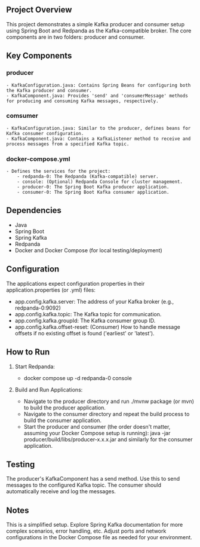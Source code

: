 ## Project Overview
This project demonstrates a simple Kafka producer and consumer setup using Spring Boot and Redpanda as the Kafka-compatible broker. The core components are in two folders: producer and consumer.

## Key Components

### producer
    - KafkaConfiguration.java: Contains Spring Beans for configuring both the Kafka producer and consumer.
    - KafkaComponent.java: Provides 'send' and 'consumerMessage' methods for producing and consuming Kafka messages, respectively.

### comsumer
    - KafkaConfiguration.java: Similar to the producer, defines beans for Kafka consumer configuration.
    - KafkaComponent.java: Contains a KafkaListener method to receive and process messages from a specified Kafka topic.

### docker-compose.yml
    - Defines the services for the project:
        - redpanda-0: The Redpanda (Kafka-compatible) server.
        - console: (Optional) Redpanda Console for cluster management.
        - producer-0: The Spring Boot Kafka producer application.
        - consumer-0: The Spring Boot Kafka consumer application.

## Dependencies
- Java
- Spring Boot
- Spring Kafka
- Redpanda
- Docker and Docker Compose (for local testing/deployment)

## Configuration

 The applications expect configuration properties in their application.properties (or .yml) files:
- app.config.kafka.server: The address of your Kafka broker (e.g., redpanda-0:9092)
- app.config.kafka.topic: The Kafka topic for communication.
- app.config.kafka.groupId: The Kafka consumer group ID.
- app.config.kafka.offset-reset: (Consumer) How to handle message offsets if no existing offset is found ('earliest' or 'latest').

## How to Run

1. Start Redpanda:
    - docker compose up -d redpanda-0 console

2. Build and Run Applications:
    - Navigate to the producer directory and run ./mvnw package (or mvn) to build the producer application.
    - Navigate to the consumer directory and repeat the build process to build the consumer application.
    - Start the producer and consumer (the order doesn't matter, assuming your Docker Compose setup is running): java -jar producer/build/libs/producer-x.x.x.jar and similarly for the consumer application.

## Testing
The producer's KafkaComponent has a send method. Use this to send messages to the configured Kafka topic.
The consumer should automatically receive and log the messages.

## Notes
This is a simplified setup. Explore Spring Kafka documentation for more complex scenarios, error handling, etc.
Adjust ports and network configurations in the Docker Compose file as needed for your environment.
